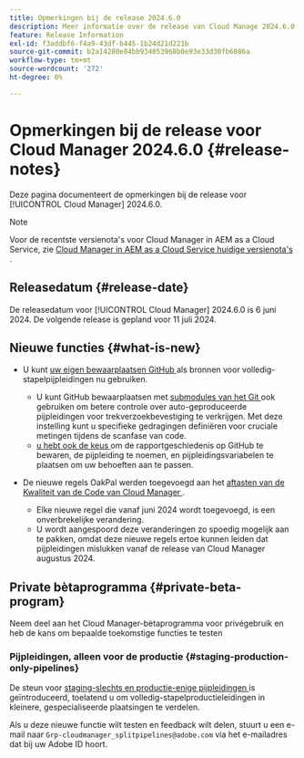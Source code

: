 ```yaml
---
title: Opmerkingen bij de release 2024.6.0
description: Meer informatie over de release van Cloud Manage 2024.6.0.
feature: Release Information
exl-id: f3addbf6-f4a9-43df-b445-1b24d21d221b
source-git-commit: b2a14280e84bb934053968b0e93e33d30fb6086a
workflow-type: tm+mt
source-wordcount: '272'
ht-degree: 0%

---
```


# Opmerkingen bij de release voor Cloud Manager 2024.6.0 {#release-notes}

Deze pagina documenteert de opmerkingen bij de release voor [!UICONTROL Cloud Manager] 2024.6.0.

>[!NOTE]
>
>Voor de recentste versienota&#39;s voor Cloud Manager in AEM as a Cloud Service, zie [ Cloud Manager in AEM as a Cloud Service huidige versienota&#39;s ](https://experienceleague.adobe.com/nl/docs/experience-manager-cloud-service/content/release-notes/cloud-manager/current).

## Releasedatum {#release-date}

De releasedatum voor [!UICONTROL Cloud Manager] 2024.6.0 is 6 juni 2024. De volgende release is gepland voor 11 juli 2024.

## Nieuwe functies {#what-is-new}

* U kunt [ uw eigen bewaarplaatsen GitHub ](/help/managing-code/private-repositories.md) als bronnen voor volledig-stapelpijpleidingen nu gebruiken.

   * U kunt GitHub bewaarplaatsen met [ submodules van het Git ](/help/managing-code/git-submodules.md) ook gebruiken om betere controle over auto-geproduceerde pijpleidingen voor trekverzoekbevestiging te verkrijgen. Met deze instelling kunt u specifieke gedragingen definiëren voor cruciale metingen tijdens de scanfase van code.
   * [ u hebt ook de keus ](/help/managing-code/github-check-config.md) om de rapportgeschiedenis op GitHub te bewaren, de pijpleiding te noemen, en pijpleidingsvariabelen te plaatsen om uw behoeften aan te passen.
* De nieuwe regels OakPal werden toegevoegd aan het [ aftasten van de Kwaliteit van de Code van Cloud Manager ](/help/using/custom-code-quality-rules.md#oakpal-ui-content-package).
   * Elke nieuwe regel die vanaf juni 2024 wordt toegevoegd, is een onverbrekelijke verandering.
   * U wordt aangespoord deze veranderingen zo spoedig mogelijk aan te pakken, omdat deze nieuwe regels ertoe kunnen leiden dat pijpleidingen mislukken vanaf de release van Cloud Manager augustus 2024.

## Private bètaprogramma {#private-beta-program}

Neem deel aan het Cloud Manager-bètaprogramma voor privégebruik en heb de kans om bepaalde toekomstige functies te testen

### Pijpleidingen, alleen voor de productie {#staging-production-only-pipelines}

De steun voor [ staging-slechts en productie-enige pijpleidingen ](/help/using/stage-prod-only.md) is geïntroduceerd, toelatend u om volledig-stapelproductieleidingen in kleinere, gespecialiseerde plaatsingen te verdelen.

Als u deze nieuwe functie wilt testen en feedback wilt delen, stuurt u een e-mail naar `Grp-cloudmanager_splitpipelines@adobe.com` via het e-mailadres dat bij uw Adobe ID hoort.
